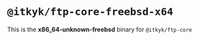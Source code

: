 # `@itkyk/ftp-core-freebsd-x64`

This is the **x86_64-unknown-freebsd** binary for `@itkyk/ftp-core`
